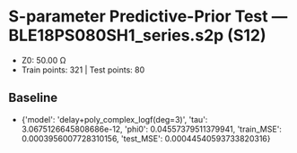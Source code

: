 # S-parameter Predictive-Prior Test — BLE18PS080SH1_series.s2p (S12)
- Z0: 50.00 Ω
- Train points: 321  |  Test points: 80

## Baseline
- {'model': 'delay+poly_complex_logf(deg=3)', 'tau': 3.0675126645808686e-12, 'phi0': 0.04557379511379941, 'train_MSE': 0.0003956007728310156, 'test_MSE': 0.00044540593733820316}